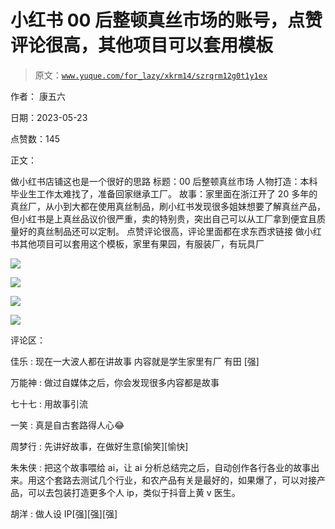 # 小红书 00 后整顿真丝市场的账号，点赞评论很高，其他项目可以套用模板

> 原文：[`www.yuque.com/for_lazy/xkrm14/szrqrm12g0t1y1ex`](https://www.yuque.com/for_lazy/xkrm14/szrqrm12g0t1y1ex)

作者： 康五六

日期：2023-05-23

点赞数：145

正文：

做小红书店铺这也是一个很好的思路 标题：00 后整顿真丝市场 人物打造：本科毕业生工作太难找了，准备回家继承工厂。 故事：家里面在浙江开了 20 多年的真丝厂，从小到大都在使用真丝制品，刷小红书发现很多姐妹想要了解真丝产品，但小红书是上真丝品议价很严重，卖的特别贵，突出自己可以从工厂拿到便宜且质量好的真丝制品还可以定制。 点赞评论很高，评论里面都在求东西求链接 做小红书其他项目可以套用这个模板，家里有果园，有服装厂，有玩具厂

![](img/b5e434ac3debc58ba2e91f09018ab42d.png)  

![](img/c1cf34b71ceb3045334e2c2143ba960a.png)  

![](img/4e95536c23db7ea9f1a460c8de8266d4.png)  

![](img/25fe14ea1a94ac1705584ebcd1f3e1af.png)  

评论区：

佳乐 : 现在一大波人都在讲故事 内容就是学生家里有厂 有田 [强]

万能神 : 做过自媒体之后，你会发现很多内容都是故事

七十七 : 用故事引流

一笑 : 真是自古套路得人心😂

周梦行 : 先讲好故事，在做好生意[偷笑][愉快]

朱朱侠 : 把这个故事喂给 ai，让 ai 分析总结完之后，自动创作各行各业的故事出来。用这个套路去测试几个行业，和农产品有关是最好的，如果爆了，可以对接产品，可以去包装打造更多个人 ip，类似于抖音上黄 v 医生。

胡洋 : 做人设 IP[强][强][强]



